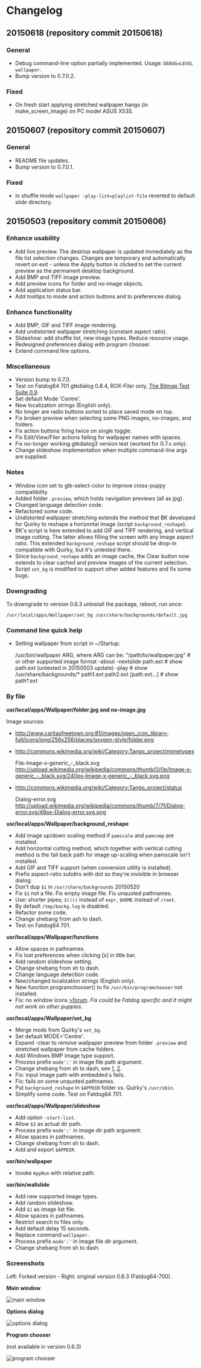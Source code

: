 # Changelog

## 20150618 (repository commit 20150618)

### General

 * Debug command-line option partially implemented. Usage: `DEBUG=LEVEL wallpaper`.
 * Bump version to 0.7.0.2.

### Fixed

 * On fresh start applying stretched wallpaper hangs (in make\_screen\_image)
   on PC model ASUS X53S.

## 20150607 (repository commit 20150607)

### General

 * README file updates.
 * Bump version to 0.7.0.1.

### Fixed

 * In shuffle mode `wallpaper -play-list=playlist-file` reverted to default
   slide directory.

## 20150503 (repository commit 20150606)

### Enhance usability

 * Add live preview. The desktop wallpaper is updated immediately as the
   file list selection changes. Changes are temporary and automatically
   revert on exit - unless the Apply button is clicked to set the current
   preview as the permanent desktop background.
 * Add BMP and TIFF image preview.
 * Add preview icons for folder and no-image objects.
 * Add application status bar.
 * Add tooltips to mode and action buttons and to preferences dialog.

### Enhance functionality

 * Add BMP, GIF and TIFF image rendering.
 * Add undistorted wallpaper stretching (constant aspect ratio).
 * Slideshow: add shuffle list, new image types. Reduce resource usage.
 * Redesigned preferences dialog with program chooser.
 * Extend command line options.

###  Miscellaneous

 * Version bump to 0.7.0.
 * Test on Fatdog64 701 gtkdialog 0.8.4, ROX-Filer only,
   [The Bitmap Test Suite 0.9](http://bmptestsuite.sourceforge.net/).
 * Set default Mode 'Centre'.
 * New localization strings (English only).
 * No longer are radio buttons sorted to place saved mode on top.
 * Fix broken preview when selecting some PNG images, no-images, and folders.
 * Fix action buttons firing twice on single toggle.
 * Fix Edit/View/Filer actions failing for wallpaper names with spaces.
 * Fix no-longer working gtkdialog3 version test (worked for 0.7.x only).
 * Change slideshow implementation when multiple command-line args are supplied.

###  Notes

 * Window icon set to gtk-select-color to improve cross-puppy compatibility.
 * Added folder `.preview`, which holds navigation previews (all as jpg).
 * Changed language detection code.
 * Refactored some code.
 * Undistorted wallpaper stretching extends the method that BK developed
   for Quirky to reshape a horizontal image (script `background_reshape`).
 * BK's script is here extended to add GIF and TIFF rendering, and
   vertical image cutting.  The latter allows filling the screen with any
   image aspect ratio.  This extended `background_reshape` script should be
   drop-in compatible with Quirky, but it's untested there.
 * Since `background_reshape` adds an image cache, the Clear button now
   extends to clear cached and preview images of the current selection. 
 * Script `set_bg` is modified to support other added features and fix
   some bugs.

###  Downgrading

To downgrade to version 0.6.3 uninstall the package, reboot, run once:

    /usr/local/apps/Wallpaper/set_bg /usr/share/backgrounds/default.jpg

### Command line quick help

 * Setting wallpaper from script in ~/Startup:

    /usr/bin/wallpaper ARG, where ARG can be:
    "/path/to/wallpaper.jpg"            # or other supported image format
    -about
    -nextslide path.ext                 # show path.ext (untested in 20150503 update)
    -play                               # show /usr/share/backgrounds/*
    path1.ext path2.ext [path.ext...]   # show path*.ext

### By file

**usr/local/apps/Wallpaper/folder.jpg and no-image.jpg**

Image sources:

 * http://www.caritasfreetown.org:81/images/open_icon_library-full/icons/png/256x256/places/oxygen-style/folder.png
 * http://commons.wikimedia.org/wiki/Category:Tango_project/mimetypes

     File-Image-x-generic_-_black.svg
     http://upload.wikimedia.org/wikipedia/commons/thumb/0/0e/Image-x-generic_-_black.svg/240px-Image-x-generic_-_black.svg.png
 * http://commons.wikimedia.org/wiki/Category:Tango_project/status

     Dialog-error.svg
     http://upload.wikimedia.org/wikipedia/commons/thumb/7/7f/Dialog-error.svg/48px-Dialog-error.svg.png

**usr/local/apps/Wallpaper/background_reshape**

 * Add image up/down scaling method if `pamscale` and `pamcomp` are installed.
 * Add horizontal cutting method, which together with vertical cutting method
   is the fall back path for image up-scaling when pamscale isn't installed.
 * Add GIF and TIFF support (when conversion utility is installed).
 * Prefix aspect-ratio subdirs with dot so they're invisible in browser dialog.
 * Don't dup `$1` in `/usr/share/backgrounds` 20150520
 * Fix `$1` not a file.  Fix empty image file. Fix unquoted pathnames.
 * Use: shorter pipes; `$(())` instead of `expr`, `$HOME` instead of `/root`.
 * By default `/tmp/backg.log` is disabled.
 * Refactor some code.
 * Change shebang from ash to dash.
 * Test on Fatdog64 701.

**usr/local/apps/Wallpaper/functions**

 * Allow spaces in pathnames.
 * Fix lost preferences when clicking [x] in title bar.
 * Add random slideshow setting.
 * Change shebang from sh to dash.
 * Change language detection code.
 * New/changed localization strings (English only).
 * New function programchooser() to fix `/usr/bin/programchooser` not installed.
 * Fix: no window icons [>forum](http://www.murga-linux.com/puppy/viewtopic.php?p=847169).
   _Fix could be Fatdog specific and it might not work on other puppies._

**usr/local/apps/Wallpaper/set_bg**

 * Merge mods from Quirky's `set_bg`.
 * Set default MODE='Centre'.
 * Expand -clear to remove wallpaper preview from folder `.preview` and
   stretched wallpaper from cache folders.
 * Add Windows BMP image type support.
 * Process prefix `mode':'` in image file path argument.
 * Change shebang from sh to dash, see [1](http://bkhome.org/blog/?viewDetailed=00554), [2](http://unix.stackexchange.com/questions/148035).
 * Fix: input image path with embedded `&` fails.
 * Fix: fails on some unquoted pathnames.
 * Put `background_reshape` in `$APPDIR` folder vs. Quirky's `/usr/sbin`.
 * Simplify some code. Test on Fatdog64 701.

**usr/local/apps/Wallpaper/slideshow**

 * Add option `-start-list`.
 * Allow `$2` as actual dir path.
 * Process prefix `mode':'` in image dir path argument.
 * Allow spaces in pathnames.
 * Change shebang from sh to dash.
 * Add and export `$APPDIR`.

**usr/bin/wallpaper**

 * Invoke `AppRun` with relative path.

**usr/bin/wallslide**

 * Add new supported image types.
 * Add random slideshow.
 * Add `$1` as image list file.
 * Allow spaces in pathnames.
 * Restrict search to files only.
 * Add default delay 15 seconds.
 * Replace command `wallpaper`.
 * Process prefix `mode':'` in image file dir argument.
 * Change shebang from sh to dash.

### Screenshots

Left: Forked version - Right: original version 0.6.3 (Fatdog64-700).

**Main window**

![main window](main-window.png)

**Options dialog**

![options dialog](options-dialog.png)

**Program chooser**

(not available in version 0.6.3)

![program chooser](program-chooser.png)

